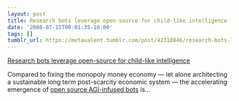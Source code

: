 ```yaml
---
layout: post
title: Research bots leverage open-source for child-like intelligence
date: '2008-07-15T00:01:35-10:00'
tags: []
tumblr_url: https://metavalent.tumblr.com/post/42310846/research-bots-leverage-open-source-for-child-like
---
```

[Research bots leverage open-source for child-like intelligence](https://metavalent.info/?p=765)  

Compared to fixing the monopoly money economy — let alone architecting a sustainable long term post-scarcity economic system — the accelerating emergence of [open source AGI-infused bots](https://eetimes.com/showArticle.jhtml?articleID=208808365) is…

